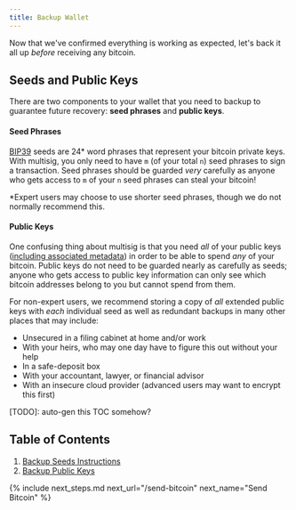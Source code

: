 ```yaml
---
title: Backup Wallet
---
```


Now that we've confirmed everything is working as expected, let's back it all up *before* receiving any bitcoin.

## Seeds and Public Keys
There are two components to your wallet that you need to backup to guarantee future recovery: **seed phrases** and **public keys**.

#### Seed Phrases
[BIP39](https://github.com/bitcoin/bips/blob/master/bip-0039.mediawiki) seeds are 24\* word phrases that represent your bitcoin private keys.
With multisig, you only need to have `m` (of your total `n`) seed phrases to sign a transaction.
Seed phrases should be guarded *very* carefully as anyone who gets access to `m` of your `n` seed phrases can steal your bitcoin!

\*Expert users may choose to use shorter seed phrases, though we do not normally recommend this.

#### Public Keys
One confusing thing about multisig is that you need *all* of your public keys ([including associated metadata](/backup-wallet/public-keys-advanced#extended-public-key-info)) in order to be able to spend *any* of your bitcoin.
Public keys do not need to be guarded nearly as carefully as seeds; anyone who gets access to public key information can only see which bitcoin addresses belong to you but cannot spend from them.

For non-expert users, we recommend storing a copy of *all* extended public keys with *each* individual seed as well as redundant backups in many other places that may include:

* Unsecured in a filing cabinet at home and/or work
* With your heirs, who may one day have to figure this out without your help
* In a safe-deposit box
* With your accountant, lawyer, or financial advisor
* With an insecure cloud provider (advanced users may want to encrypt this first)

[TODO]: auto-gen this TOC somehow?
## Table of Contents
1. [Backup Seeds Instructions](/backup-wallet/seeds)
1. [Backup Public Keys](/backup-wallet/public-keys)


{% include next_steps.md next_url="/send-bitcoin" next_name="Send Bitcoin" %}
